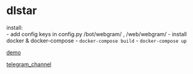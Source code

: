 # dlstar

install:  
    - add config keys in config.py /bot/webgram/ , /web/webgram/
    - install docker & docker-compose
    - `docker-compose build`
    - `docker-compose up`

[demo](t.me/dlstar)

[telegram_channel](t.me/userlandapp)


